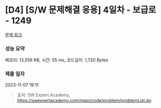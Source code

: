 # [D4] [S/W 문제해결 응용] 4일차 - 보급로 - 1249 

[문제 링크](https://swexpertacademy.com/main/code/problem/problemDetail.do?contestProbId=AV15QRX6APsCFAYD) 

### 성능 요약

메모리: 13,556 KB, 시간: 55 ms, 코드길이: 1,720 Bytes

### 제출 일자

2023-11-07 19:11



> 출처: SW Expert Academy, https://swexpertacademy.com/main/code/problem/problemList.do